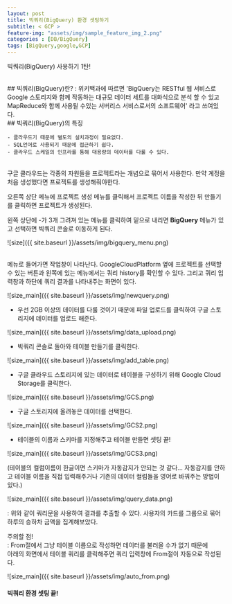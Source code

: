 ```yaml
---
layout: post
title: 빅쿼리(BigQuery) 환경 셋팅하기
subtitle: < GCP >
feature-img: "assets/img/sample_feature_img_2.png"
categories : [DB/BigQuery]
tags: [BigQuery,google,GCP]
---
```


빅쿼리(BigQuery) 사용하기 1탄!

<br>
## 빅쿼리(BigQuery)란? 
: 위키백과에 따르면 'BigQuery는 RESTful 웹 서비스로 Google 스토리지와 함께 작동하는 대규모 데이터 세트를 대화식으로 분석 할 수 있고 MapReduce와 함께 사용될 수있는 서버리스 서비스로서의 소프트웨어' 라고 쓰여있다.

<br>
## 빅쿼리(BigQuery)의 특징

	- 클라우드기 때문에 별도의 설치과정이 필요없다.
	- SQL언어로 사용되기 때문에 접근하기 쉽다.
	- 클라우드 스케일의 인프라를 통해 대용량의 데이터를 다룰 수 있다.

<br>
구글 클라우드는 각종의 자원들을 프로젝트라는 개념으로 묶어서 사용한다. 만약 계정을 처음 생성했다면 프로젝트를 생성해줘야한다.


오른쪽 상단 메뉴에 프로젝트 생성 메뉴를 클릭해서 프로젝트 이름을 작성한 뒤 만들기를 클릭하면 프로젝트가 생성된다.


왼쪽 상단에 -가 3개 그려져 있는 메뉴를 클릭하여 밑으로 내리면 **BigQuery** 메뉴가 있고 선택하면 빅쿼리 콘솔로 이동하게 된다.


![size]({{ site.baseurl }}/assets/img/bigquery_menu.png)

<br>
메뉴로 들어가면 작업창이 나타난다. 
GoogleCloudPlatform 옆에 프로젝트를 선택할 수 있는 버튼과
왼쪽에 있는 메뉴에서는 쿼리 history를 확인할 수 있다.
그리고 쿼리 입력창과 하단에 쿼리 결과를 나타내주는 화면이 있다.

![size_main]({{ site.baseurl }}/assets/img/newquery.png)
<br>


* 우선 2GB 이상의 데이터를 다룰 것이기 때문에 파일 업로드를 클릭하여 구글 스토리지에 데이터를 업로드 해준다.

![size_main]({{ site.baseurl }}/assets/img/data_upload.png)
<br>

* 빅쿼리 콘솔로 돌아와 테이블 만들기를 클릭한다.

![size_main]({{ site.baseurl }}/assets/img/add_table.png)
<br>


* 구글 클라우드 스토리지에 있는 데이터로 테이블을 구성하기 위해 Google Cloud Storage를 클릭한다.

![size_main]({{ site.baseurl }}/assets/img/GCS.png)
<br>

* 구글 스토리지에 올려놓은 데이터를 선택한다.

![size_main]({{ site.baseurl }}/assets/img/GCS2.png)
<br>

* 테이블의 이름과 스키마를 지정해주고 테이블 만들면 셋팅 끝!

![size_main]({{ site.baseurl }}/assets/img/GCS3.png)
<br>

(테이블의 컬럼이름이 한글이면 스키마가 자동감지가 안되는 것 같다... 자동감지를 안하고 테이블 이름을 직접 입력해주거나 기존의 데이터 컬럼들을 영어로 바꿔주는 방법이 있다.)

![size_main]({{ site.baseurl }}/assets/img/query_data.png)
<br>

: 위와 같이 쿼리문을 사용하여 결과를 추출할 수 있다.
사용자의 카드를 그룹으로 묶어 하루의 승하차 금액을 집계해보았다.

주의할 점!
<br>
: From절에서 그냥 테이블 이름으로 작성하면 데이터를 불러올 수가 없기 때문에  
아래의 화면에서 테이블 쿼리를 클릭해주면 쿼리 입력창에 From절이 자동으로 작성된다.

![size_main]({{ site.baseurl }}/assets/img/auto_from.png)
<br>

<h4>빅쿼리 환경 셋팅 끝!</h4>

